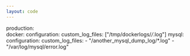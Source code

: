 ```yaml
---
layout: code
---
```


production:    
    docker:
        configuration:
            custom_log_files: ["/tmp/dockerlogs/*/*.log"]
    mysql:                     
        configuration:
            custom_log_files: 
            - "/another_mysql_dump_log/*.log"
            - "/var/log/mysql/error.log"
